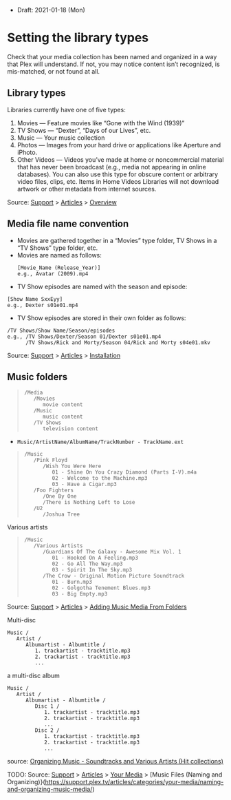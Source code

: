 * Draft: 2021-01-18 (Mon)
# Setting the library types
Check that your media collection has been named and organized in a way that Plex will understand. If not, you may notice content isn’t recognized, is mis-matched, or not found at all.

## Library types
Libraries currently have one of five types:
 
1. Movies — Feature movies like “Gone with the Wind (1939)”
2. TV Shows — “Dexter”, “Days of our Lives”, etc.
3. Music — Your music collection
4. Photos — Images from your hard drive or applications like Aperture and iPhoto.
5. Other Videos — Videos you’ve made at home or noncommercial material that has never been broadcast (e.g., media not appearing in online databases). You can also use this type for obscure content or arbitrary video files, clips, etc. Items in Home Videos Libraries will not download artwork or other metadata from internet sources.

Source: [Support](https://support.plex.tv/) > [Articles](https://support.plex.tv/articles/) > [Overview](https://support.plex.tv/articles/200288916-overview/)

## Media file name convention
- Movies are gathered together in a “Movies” type folder, TV Shows in a “TV Shows” type folder, etc.
- Movies are named as follows:
  ```text
  [Movie_Name (Release_Year)]
  e.g., Avatar (2009).mp4
  ```
* TV Show episodes are named with the season and episode:
```
[Show Name SxxEyy]
e.g., Dexter s01e01.mp4
```
* TV Show episodes are stored in their own folder as follows:
```
/TV Shows/Show Name/Season/episodes
e.g., /TV Shows/Dexter/Season 01/Dexter s01e01.mp4
      /TV Shows/Rick and Morty/Season 04/Rick and Morty s04e01.mkv
```
Source: [Support](https://support.plex.tv/) > [Articles](https://support.plex.tv/articles/) > [Installation](https://support.plex.tv/articles/200288586-installation/)

## Music folders

> ```text
> /Media
>    /Movies
>       movie content
>    /Music
>       music content
>    /TV Shows
>       television content
> ```

- `Music/ArtistName/AlbumName/TrackNumber - TrackName.ext`

> ```text
> /Music
>    /Pink Floyd
>       /Wish You Were Here
>          01 - Shine On You Crazy Diamond (Parts I-V).m4a
>          02 - Welcome to the Machine.mp3
>          03 - Have a Cigar.mp3
>    /Foo Fighters
>       /One By One
>       /There is Nothing Left to Lose
>    /U2
>       /Joshua Tree
> ```

Various artists

> ```text
> /Music
>    /Various Artists
>       /Guardians Of The Galaxy - Awesome Mix Vol. 1
>          01 - Hooked On A Feeling.mp3
>          02 - Go All The Way.mp3
>          03 - Spirit In The Sky.mp3
>       /The Crow - Original Motion Picture Soundtrack
>          01 - Burn.mp3
>          02 - Golgotha Tenement Blues.mp3
>          03 - Big Empty.mp3
> ```

Source: [Support](https://support.plex.tv/) > [Articles](https://support.plex.tv/articles/) > [Adding Music Media From Folders](https://support.plex.tv/articles/200265296-adding-music-media-from-folders/)

Multi-disc
``` text
Music /
   Artist /
      Albumartist - Albumtitle /
         1. trackartist - tracktitle.mp3
         2. trackartist - tracktitle.mp3
         ...
```

a multi-disc album

``` text
Music /
   Artist /
      Albumartist - Albumtitle /
         Disc 1 /
            1. trackartist - tracktitle.mp3
            2. trackartist - tracktitle.mp3
            ...
         Disc 2 /
            1. trackartist - tracktitle.mp3
            2. trackartist - tracktitle.mp3
            ...
```
source: [Organizing Music - Soundtracks and Various Artists (Hit collections)](https://forums.plex.tv/t/organizing-music-soundtracks-and-various-artists-hit-collections/121354)

TODO:
Source: [Support](https://support.plex.tv/) > [Articles](https://support.plex.tv/articles/) > [Your Media](https://support.plex.tv/articles/categories/your-media/) >  [Music Files (Naming and Organizing)}(https://support.plex.tv/articles/categories/your-media/naming-and-organizing-music-media/)
